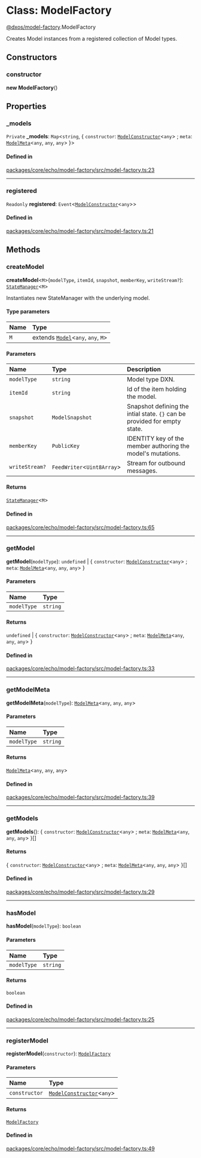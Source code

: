 # Class: ModelFactory

[@dxos/model-factory](../modules/dxos_model_factory.md).ModelFactory

Creates Model instances from a registered collection of Model types.

## Constructors

### constructor

**new ModelFactory**()

## Properties

### \_models

 `Private` **\_models**: `Map`<`string`, { `constructor`: [`ModelConstructor`](../types/dxos_model_factory.ModelConstructor.md)<`any`\> ; `meta`: [`ModelMeta`](../types/dxos_model_factory.ModelMeta.md)<`any`, `any`, `any`\>  }\>

#### Defined in

[packages/core/echo/model-factory/src/model-factory.ts:23](https://github.com/dxos/dxos/blob/main/packages/core/echo/model-factory/src/model-factory.ts#L23)

___

### registered

 `Readonly` **registered**: `Event`<[`ModelConstructor`](../types/dxos_model_factory.ModelConstructor.md)<`any`\>\>

#### Defined in

[packages/core/echo/model-factory/src/model-factory.ts:21](https://github.com/dxos/dxos/blob/main/packages/core/echo/model-factory/src/model-factory.ts#L21)

## Methods

### createModel

**createModel**<`M`\>(`modelType`, `itemId`, `snapshot`, `memberKey`, `writeStream?`): [`StateManager`](dxos_model_factory.StateManager.md)<`M`\>

Instantiates new StateManager with the underlying model.

#### Type parameters

| Name | Type |
| :------ | :------ |
| `M` | extends [`Model`](dxos_model_factory.Model.md)<`any`, `any`, `M`\> |

#### Parameters

| Name | Type | Description |
| :------ | :------ | :------ |
| `modelType` | `string` | Model type DXN. |
| `itemId` | `string` | Id of the item holding the model. |
| `snapshot` | `ModelSnapshot` | Snapshot defining the intial state. `{}` can be provided for empty state. |
| `memberKey` | `PublicKey` | IDENTITY key of the member authoring the model's mutations. |
| `writeStream?` | `FeedWriter`<`Uint8Array`\> | Stream for outbound messages. |

#### Returns

[`StateManager`](dxos_model_factory.StateManager.md)<`M`\>

#### Defined in

[packages/core/echo/model-factory/src/model-factory.ts:65](https://github.com/dxos/dxos/blob/main/packages/core/echo/model-factory/src/model-factory.ts#L65)

___

### getModel

**getModel**(`modelType`): `undefined` \| { `constructor`: [`ModelConstructor`](../types/dxos_model_factory.ModelConstructor.md)<`any`\> ; `meta`: [`ModelMeta`](../types/dxos_model_factory.ModelMeta.md)<`any`, `any`, `any`\>  }

#### Parameters

| Name | Type |
| :------ | :------ |
| `modelType` | `string` |

#### Returns

`undefined` \| { `constructor`: [`ModelConstructor`](../types/dxos_model_factory.ModelConstructor.md)<`any`\> ; `meta`: [`ModelMeta`](../types/dxos_model_factory.ModelMeta.md)<`any`, `any`, `any`\>  }

#### Defined in

[packages/core/echo/model-factory/src/model-factory.ts:33](https://github.com/dxos/dxos/blob/main/packages/core/echo/model-factory/src/model-factory.ts#L33)

___

### getModelMeta

**getModelMeta**(`modelType`): [`ModelMeta`](../types/dxos_model_factory.ModelMeta.md)<`any`, `any`, `any`\>

#### Parameters

| Name | Type |
| :------ | :------ |
| `modelType` | `string` |

#### Returns

[`ModelMeta`](../types/dxos_model_factory.ModelMeta.md)<`any`, `any`, `any`\>

#### Defined in

[packages/core/echo/model-factory/src/model-factory.ts:39](https://github.com/dxos/dxos/blob/main/packages/core/echo/model-factory/src/model-factory.ts#L39)

___

### getModels

**getModels**(): { `constructor`: [`ModelConstructor`](../types/dxos_model_factory.ModelConstructor.md)<`any`\> ; `meta`: [`ModelMeta`](../types/dxos_model_factory.ModelMeta.md)<`any`, `any`, `any`\>  }[]

#### Returns

{ `constructor`: [`ModelConstructor`](../types/dxos_model_factory.ModelConstructor.md)<`any`\> ; `meta`: [`ModelMeta`](../types/dxos_model_factory.ModelMeta.md)<`any`, `any`, `any`\>  }[]

#### Defined in

[packages/core/echo/model-factory/src/model-factory.ts:29](https://github.com/dxos/dxos/blob/main/packages/core/echo/model-factory/src/model-factory.ts#L29)

___

### hasModel

**hasModel**(`modelType`): `boolean`

#### Parameters

| Name | Type |
| :------ | :------ |
| `modelType` | `string` |

#### Returns

`boolean`

#### Defined in

[packages/core/echo/model-factory/src/model-factory.ts:25](https://github.com/dxos/dxos/blob/main/packages/core/echo/model-factory/src/model-factory.ts#L25)

___

### registerModel

**registerModel**(`constructor`): [`ModelFactory`](dxos_model_factory.ModelFactory.md)

#### Parameters

| Name | Type |
| :------ | :------ |
| `constructor` | [`ModelConstructor`](../types/dxos_model_factory.ModelConstructor.md)<`any`\> |

#### Returns

[`ModelFactory`](dxos_model_factory.ModelFactory.md)

#### Defined in

[packages/core/echo/model-factory/src/model-factory.ts:49](https://github.com/dxos/dxos/blob/main/packages/core/echo/model-factory/src/model-factory.ts#L49)
